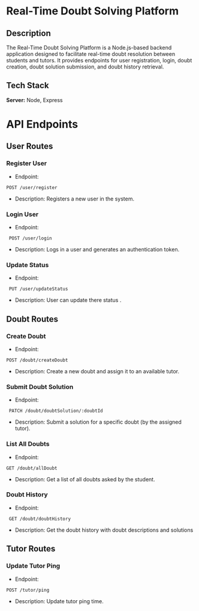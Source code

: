
# Real-Time Doubt Solving Platform

## Description

The Real-Time Doubt Solving Platform is a Node.js-based backend application designed to facilitate real-time doubt resolution between students and tutors. It provides endpoints for user registration, login, doubt creation, doubt solution submission, and doubt history retrieval.

## Tech Stack

**Server:** Node, Express

# API Endpoints

## User Routes

### Register User

   - Endpoint: 
```http
POST /user/register
```
   - Description: Registers a new user in the system.

### Login User

 - Endpoint: 
 ```http
  POST /user/login
   ```
- Description: Logs in a user and generates an authentication token.


### Update Status

- Endpoint: 
```http
 PUT /user/updateStatus
   ```
- Description: User can update there status .


## Doubt Routes

### Create Doubt
 - Endpoint: 
 ```http
 POST /doubt/createDoubt
   ```
 - Description: Create a new doubt and assign it to an available tutor.


### Submit Doubt Solution

- Endpoint:
```http
 PATCH /doubt/doubtSolution/:doubtId
   ```
- Description: Submit a solution for a specific doubt (by the assigned tutor).


### List All Doubts
- Endpoint: 
```http
GET /doubt/allDoubt
   ```
- Description: Get a list of all doubts asked by the student.


### Doubt History
- Endpoint:
```http
 GET /doubt/doubtHistory
   ```
- Description: Get the doubt history with doubt descriptions and solutions


## Tutor Routes

 ### Update Tutor Ping
- Endpoint: 
```http
POST /tutor/ping
   ```
- Description: Update tutor ping time.
